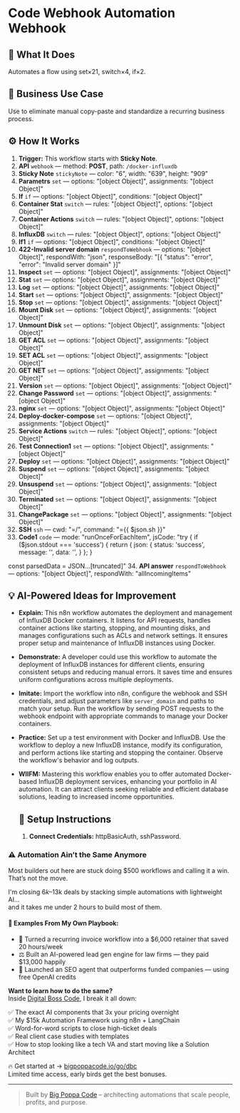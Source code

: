# Code Webhook Automation Webhook
  ## 🚀 What It Does
  Automates a flow using set×21, switch×4, if×2.
  
  ## 💼 Business Use Case
  Use to eliminate manual copy-paste and standardize a recurring business process.
  
  ## ⚙️ How It Works
  1. **Trigger:** This workflow starts with **Sticky Note**.
  2. **API** `webhook` — method: **POST**, path: `/docker-influxdb`
3. **Sticky Note** `stickyNote` — color: "6", width: "639", height: "909"
4. **Parametrs** `set` — options: "[object Object]", assignments: "[object Object]"
5. **If** `if` — options: "[object Object]", conditions: "[object Object]"
6. **Container Stat** `switch` — rules: "[object Object]", options: "[object Object]"
7. **Container Actions** `switch` — rules: "[object Object]", options: "[object Object]"
8. **InfluxDB** `switch` — rules: "[object Object]", options: "[object Object]"
9. **If1** `if` — options: "[object Object]", conditions: "[object Object]"
10. **422-Invalid server domain** `respondToWebhook` — options: "[object Object]", respondWith: "json", responseBody: "[{
  "status": "error",
  "error": "Invalid server domain"
}]"
11. **Inspect** `set` — options: "[object Object]", assignments: "[object Object]"
12. **Stat** `set` — options: "[object Object]", assignments: "[object Object]"
13. **Log** `set` — options: "[object Object]", assignments: "[object Object]"
14. **Start** `set` — options: "[object Object]", assignments: "[object Object]"
15. **Stop** `set` — options: "[object Object]", assignments: "[object Object]"
16. **Mount Disk** `set` — options: "[object Object]", assignments: "[object Object]"
17. **Unmount Disk** `set` — options: "[object Object]", assignments: "[object Object]"
18. **GET ACL** `set` — options: "[object Object]", assignments: "[object Object]"
19. **SET ACL** `set` — options: "[object Object]", assignments: "[object Object]"
20. **GET NET** `set` — options: "[object Object]", assignments: "[object Object]"
21. **Version** `set` — options: "[object Object]", assignments: "[object Object]"
22. **Change Password** `set` — options: "[object Object]", assignments: "[object Object]"
23. **nginx** `set` — options: "[object Object]", assignments: "[object Object]"
24. **Deploy-docker-compose** `set` — options: "[object Object]", assignments: "[object Object]"
25. **Service Actions** `switch` — rules: "[object Object]", options: "[object Object]"
26. **Test Connection1** `set` — options: "[object Object]", assignments: "[object Object]"
27. **Deploy** `set` — options: "[object Object]", assignments: "[object Object]"
28. **Suspend** `set` — options: "[object Object]", assignments: "[object Object]"
29. **Unsuspend** `set` — options: "[object Object]", assignments: "[object Object]"
30. **Terminated** `set` — options: "[object Object]", assignments: "[object Object]"
31. **ChangePackage** `set` — options: "[object Object]", assignments: "[object Object]"
32. **SSH** `ssh` — cwd: "=/", command: "={{ $json.sh }}"
33. **Code1** `code` — mode: "runOnceForEachItem", jsCode: "try {
  if ($json.stdout === 'success') {
    return {
      json: {
        status: 'success',
        message: '',
        data: '',
      }
    };
  }

  const parsedData = JSON…[truncated]"
34. **API answer** `respondToWebhook` — options: "[object Object]", respondWith: "allIncomingItems"
  
  ## 💡 AI-Powered Ideas for Improvement
  - **Explain:** This n8n workflow automates the deployment and management of InfluxDB Docker containers. It listens for API requests, handles container actions like starting, stopping, and mounting disks, and manages configurations such as ACLs and network settings. It ensures proper setup and maintenance of InfluxDB instances using Docker.

- **Demonstrate:** A developer could use this workflow to automate the deployment of InfluxDB instances for different clients, ensuring consistent setups and reducing manual errors. It saves time and ensures uniform configurations across multiple deployments.

- **Imitate:** Import the workflow into n8n, configure the webhook and SSH credentials, and adjust parameters like `server_domain` and paths to match your setup. Run the workflow by sending POST requests to the webhook endpoint with appropriate commands to manage your Docker containers.

- **Practice:** Set up a test environment with Docker and InfluxDB. Use the workflow to deploy a new InfluxDB instance, modify its configuration, and perform actions like starting and stopping the container. Observe the workflow's behavior and log outputs.

- **WIIFM:** Mastering this workflow enables you to offer automated Docker-based InfluxDB deployment services, enhancing your portfolio in AI automation. It can attract clients seeking reliable and efficient database solutions, leading to increased income opportunities.
  
  ## 🔧 Setup Instructions
  1. **Connect Credentials:** httpBasicAuth, sshPassword.
  
### ⚠️ Automation Ain’t the Same Anymore

Most builders out here are stuck doing $500 workflows and calling it a win.  
That’s not the move.  

I'm closing $6k–$13k deals by stacking simple automations with lightweight AI...  
and it takes me under 2 hours to build most of them.

#### 🧠 Examples From My Own Playbook:
- 🔁 Turned a recurring invoice workflow into a $6,000 retainer that saved 20 hours/week  
- ⚖️ Built an AI-powered lead gen engine for law firms — they paid $13,000 happily  
- 🚀 Launched an SEO agent that outperforms funded companies — using free OpenAI credits  

**Want to learn how to do the same?**  
Inside [Digital Boss Code](https://bigpoppacode.io/go/dbc), I break it all down:

✅ The exact AI components that 3x your pricing overnight  
✅ My $15k Automation Framework using n8n + LangChain  
✅ Word-for-word scripts to close high-ticket deals  
✅ Real client case studies with templates  
✅ How to stop looking like a tech VA and start moving like a Solution Architect  

🔥 Get started at → [bigpoppacode.io/go/dbc](https://bigpoppacode.io/go/dbc)  
Limited time access, early birds get the best bonuses.

---
> Built by [Big Poppa Code](https://bigpoppacode.io) – architecting automations that scale people, profits, and purpose.
  